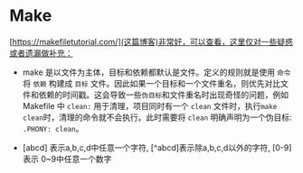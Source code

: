 # Make

[https://makefiletutorial.com/](这篇博客)非常好，可以查看，这里仅对一些疑惑或者遗漏做补充：

- make 是以文件为主体，目标和依赖都默认是文件。定义的规则就是使用 `命令` 将 `依赖` 构建成 `目标` 文件。因此如果一个目标和一个文件重名，则优先对比文件和依赖的时间戳。这会导致一些`伪目标`和文件重名时出现奇怪的问题，例如 Makefile 中 `clean:` 用于清理，项目同时有一个 `clean` 文件时，执行`make clean`时，清理的命令就不会执行。此时需要将 `clean` 明确声明为一个伪目标: `.PHONY: clean`。

- [abcd] 表示a,b,c,d中任意一个字符, [^abcd]表示除a,b,c,d以外的字符, [0-9]表示 0~9中任意一个数字
